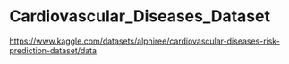 # Cardiovascular_Diseases_Dataset


https://www.kaggle.com/datasets/alphiree/cardiovascular-diseases-risk-prediction-dataset/data
